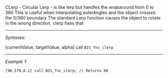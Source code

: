 CLerp - Circular Lerp - is like lerp but handles the wraparound from 0 to 360
 This is useful when interpolating eulerAngles and the object crosses the 0/360 boundary
 The standard Lerp function causes the object to rotate in the wrong direction, clerp fixes that


---
*Syntaxes:*

[currentValue, targetValue, alpha] call `BIS_fnc_clerp`

---
*Example 1:*

```sqf
[90,170,0.1] call BIS_fnc_clerp; // Returns 98
```